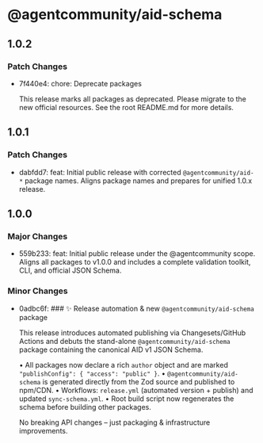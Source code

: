 # @agentcommunity/aid-schema

## 1.0.2

### Patch Changes

- 7f440e4: chore: Deprecate packages

  This release marks all packages as deprecated. Please migrate to the new official resources. See the root README.md for more details.

## 1.0.1

### Patch Changes

- dabfdd7: feat: Initial public release with corrected `@agentcommunity/aid-*` package names. Aligns package names and prepares for unified 1.0.x release.

## 1.0.0

### Major Changes

- 559b233: feat: Initial public release under the @agentcommunity scope. Aligns all packages to v1.0.0 and includes a complete validation toolkit, CLI, and official JSON Schema.

### Minor Changes

- 0adbc6f: ### ✨ Release automation & new `@agentcommunity/aid-schema` package

  This release introduces automated publishing via Changesets/GitHub Actions and debuts the stand-alone `@agentcommunity/aid-schema` package containing the canonical AID v1 JSON Schema.

  • All packages now declare a rich `author` object and are marked `"publishConfig": { "access": "public" }`.
  • `@agentcommunity/aid-schema` is generated directly from the Zod source and published to npm/CDN.
  • Workflows: `release.yml` (automated version + publish) and updated `sync-schema.yml`.
  • Root build script now regenerates the schema before building other packages.

  No breaking API changes – just packaging & infrastructure improvements.
